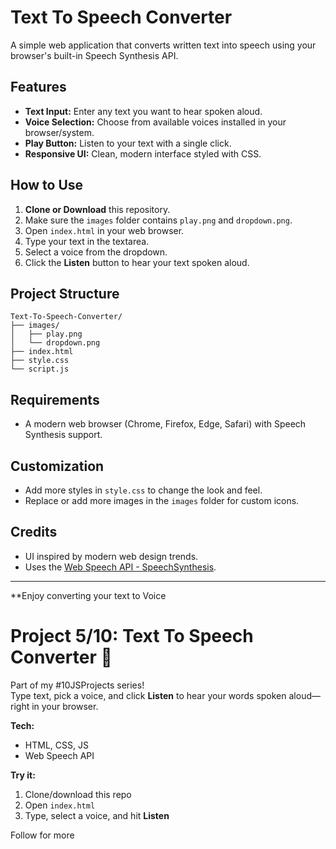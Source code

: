 # Text To Speech Converter

A simple web application that converts written text into speech using your browser's built-in Speech Synthesis API.

## Features

- **Text Input:** Enter any text you want to hear spoken aloud.
- **Voice Selection:** Choose from available voices installed in your browser/system.
- **Play Button:** Listen to your text with a single click.
- **Responsive UI:** Clean, modern interface styled with CSS.

## How to Use

1. **Clone or Download** this repository.
2. Make sure the `images` folder contains `play.png` and `dropdown.png`.
3. Open `index.html` in your web browser.
4. Type your text in the textarea.
5. Select a voice from the dropdown.
6. Click the **Listen** button to hear your text spoken aloud.

## Project Structure

```
Text-To-Speech-Converter/
├── images/
│   ├── play.png
│   └── dropdown.png
├── index.html
├── style.css
└── script.js
```

## Requirements

- A modern web browser (Chrome, Firefox, Edge, Safari) with Speech Synthesis support.

## Customization

- Add more styles in `style.css` to change the look and feel.
- Replace or add more images in the `images` folder for custom icons.

## Credits

- UI inspired by modern web design trends.
- Uses the [Web Speech API - SpeechSynthesis](https://developer.mozilla.org/en-US/docs/Web/API/SpeechSynthesis).

---

**Enjoy converting your text to Voice



# Project 5/10: Text To Speech Converter 🎤

Part of my #10JSProjects series!  
Type text, pick a voice, and click **Listen** to hear your words spoken aloud—right in your browser.

**Tech:**  
- HTML, CSS, JS  
- Web Speech API

**Try it:**  
1. Clone/download this repo  
2. Open `index.html`  
3. Type, select a voice, and hit **Listen**

Follow for more